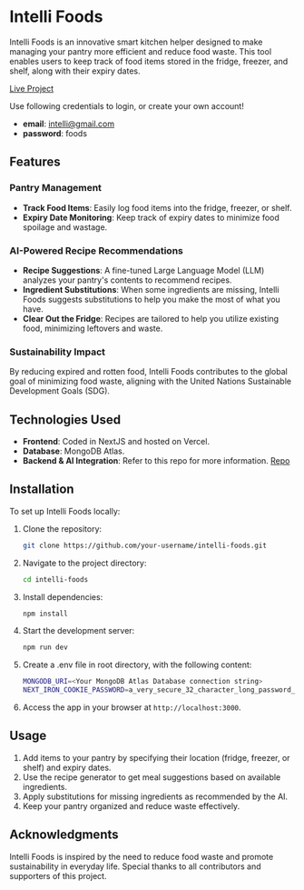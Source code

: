 # Intelli Foods

Intelli Foods is an innovative smart kitchen helper designed to make managing your pantry more efficient and reduce food waste. This tool enables users to keep track of food items stored in the fridge, freezer, and shelf, along with their expiry dates.

[Live Project](https://intelli-foods.vercel.app/)

Use following credentials to login, or create your own account!

- **email**: intelli@gmail.com
- **password**: foods

## Features

### Pantry Management

- **Track Food Items**: Easily log food items into the fridge, freezer, or shelf.
- **Expiry Date Monitoring**: Keep track of expiry dates to minimize food spoilage and wastage.

### AI-Powered Recipe Recommendations

- **Recipe Suggestions**: A fine-tuned Large Language Model (LLM) analyzes your pantry's contents to recommend recipes.
- **Ingredient Substitutions**: When some ingredients are missing, Intelli Foods suggests substitutions to help you make the most of what you have.
- **Clear Out the Fridge**: Recipes are tailored to help you utilize existing food, minimizing leftovers and waste.

### Sustainability Impact

By reducing expired and rotten food, Intelli Foods contributes to the global goal of minimizing food waste, aligning with the United Nations Sustainable Development Goals (SDG).

## Technologies Used

- **Frontend**: Coded in NextJS and hosted on Vercel.
- **Database**: MongoDB Atlas.
- **Backend & AI Integration**: Refer to this repo for more information. [Repo](https://github.com/intelli-foods/intellifoods_backend)

## Installation

To set up Intelli Foods locally:

1. Clone the repository:
   ```bash
   git clone https://github.com/your-username/intelli-foods.git
   ```
2. Navigate to the project directory:
   ```bash
   cd intelli-foods
   ```
3. Install dependencies:
   ```bash
   npm install
   ```
4. Start the development server:
   ```bash
   npm run dev
   ```
5. Create a .env file in root directory, with the following content:

   ```bash
   MONGODB_URI=<Your MongoDB Atlas Database connection string>
   NEXT_IRON_COOKIE_PASSWORD=a_very_secure_32_character_long_password_12345
   ```

6. Access the app in your browser at `http://localhost:3000`.

## Usage

1. Add items to your pantry by specifying their location (fridge, freezer, or shelf) and expiry dates.
2. Use the recipe generator to get meal suggestions based on available ingredients.
3. Apply substitutions for missing ingredients as recommended by the AI.
4. Keep your pantry organized and reduce waste effectively.

## Acknowledgments

Intelli Foods is inspired by the need to reduce food waste and promote sustainability in everyday life. Special thanks to all contributors and supporters of this project.
